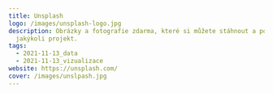 ```yaml
---
title: Unsplash
logo: /images/unsplash-logo.jpg
description: Obrázky a fotografie zdarma, které si můžete stáhnout a použít pro
  jakýkoli projekt.
tags:
  - 2021-11-13_data
  - 2021-11-13_vizualizace
website: https://unsplash.com/
cover: /images/unslpash.jpg
---
```

